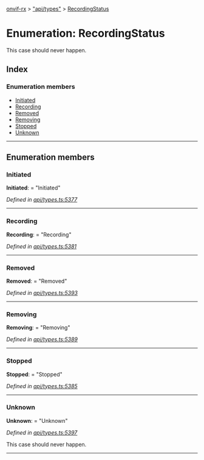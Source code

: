 [onvif-rx](../README.md) > ["api/types"](../modules/_api_types_.md) > [RecordingStatus](../enums/_api_types_.recordingstatus.md)

# Enumeration: RecordingStatus

This case should never happen.

## Index

### Enumeration members

* [Initiated](_api_types_.recordingstatus.md#initiated)
* [Recording](_api_types_.recordingstatus.md#recording)
* [Removed](_api_types_.recordingstatus.md#removed)
* [Removing](_api_types_.recordingstatus.md#removing)
* [Stopped](_api_types_.recordingstatus.md#stopped)
* [Unknown](_api_types_.recordingstatus.md#unknown)

---

## Enumeration members

<a id="initiated"></a>

###  Initiated

**Initiated**:  = "Initiated"

*Defined in [api/types.ts:5377](https://github.com/patrickmichalina/onvif-rx/blob/3ab1739/src/api/types.ts#L5377)*

___
<a id="recording"></a>

###  Recording

**Recording**:  = "Recording"

*Defined in [api/types.ts:5381](https://github.com/patrickmichalina/onvif-rx/blob/3ab1739/src/api/types.ts#L5381)*

___
<a id="removed"></a>

###  Removed

**Removed**:  = "Removed"

*Defined in [api/types.ts:5393](https://github.com/patrickmichalina/onvif-rx/blob/3ab1739/src/api/types.ts#L5393)*

___
<a id="removing"></a>

###  Removing

**Removing**:  = "Removing"

*Defined in [api/types.ts:5389](https://github.com/patrickmichalina/onvif-rx/blob/3ab1739/src/api/types.ts#L5389)*

___
<a id="stopped"></a>

###  Stopped

**Stopped**:  = "Stopped"

*Defined in [api/types.ts:5385](https://github.com/patrickmichalina/onvif-rx/blob/3ab1739/src/api/types.ts#L5385)*

___
<a id="unknown"></a>

###  Unknown

**Unknown**:  = "Unknown"

*Defined in [api/types.ts:5397](https://github.com/patrickmichalina/onvif-rx/blob/3ab1739/src/api/types.ts#L5397)*

This case should never happen.

___

